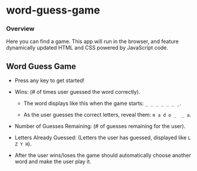 # word-guess-game

### Overview

Here you can find a game. This app will run in the browser, and feature dynamically updated HTML and CSS powered by JavaScript code.

## Word Guess Game

* Press any key to get started!

* Wins: (# of times user guessed the word correctly).

   * The word displays like this when the game starts: `_ _ _ _ _ _ _`.

   * As the user guesses the correct letters, reveal them: `m a d o _  _ a`.

* Number of Guesses Remaining: (# of guesses remaining for the user).

* Letters Already Guessed: (Letters the user has guessed, displayed like `L Z Y H`).

* After the user wins/loses the game should automatically choose another word and make the user play it. 